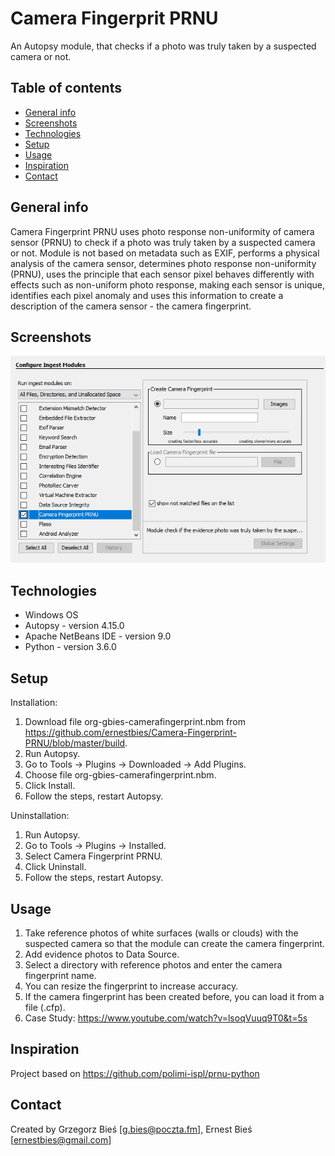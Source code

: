 # Camera Fingerprit PRNU
An Autopsy module, that checks if a photo was truly taken by a suspected camera or not.

## Table of contents
* [General info](#general-info)
* [Screenshots](#screenshots)
* [Technologies](#technologies)
* [Setup](#setup)
* [Usage](#usage)
* [Inspiration](#inspiration)
* [Contact](#contact)

## General info
Camera Fingerprint PRNU uses photo response non-uniformity of camera sensor (PRNU) to check if a photo was truly taken by a suspected camera or not. Module is not based on metadata such as EXIF, performs a physical analysis of the camera sensor, determines photo response non-uniformity (PRNU), uses the principle that each sensor pixel behaves differently with effects such as non-uniform photo response, making each sensor is unique, identifies each pixel anomaly and uses this information to create a description of the camera sensor - the camera fingerprint.

## Screenshots
![Screenshot](./screenshot.png)

## Technologies
* Windows OS
* Autopsy - version 4.15.0
* Apache NetBeans IDE - version 9.0
* Python - version 3.6.0

## Setup
Installation:
1. Download file org-gbies-camerafingerprint.nbm from https://github.com/ernestbies/Camera-Fingerprint-PRNU/blob/master/build.
2. Run Autopsy.
3. Go to Tools -> Plugins -> Downloaded -> Add Plugins.
4. Choose file org-gbies-camerafingerprint.nbm.
5. Click Install.
6. Follow the steps, restart Autopsy.

Uninstallation:
1. Run Autopsy.
2. Go to Tools -> Plugins -> Installed.
3. Select Camera Fingerprint PRNU.
4. Click Uninstall.
5. Follow the steps, restart Autopsy.

## Usage
1. Take reference photos of white surfaces (walls or clouds) with the suspected camera so that the module can create the camera fingerprint.
1. Add evidence photos to Data Source.
2. Select a directory with reference photos and enter the camera fingerprint name.
3. You can resize the fingerprint to increase accuracy.
4. If the camera fingerprint has been created before, you can load it from a file (.cfp).
5. Case Study: https://www.youtube.com/watch?v=lsoqVuuq9T0&t=5s

## Inspiration
Project based on https://github.com/polimi-ispl/prnu-python

## Contact
Created by Grzegorz Bieś [g.bies@poczta.fm], Ernest Bieś [ernestbies@gmail.com]
